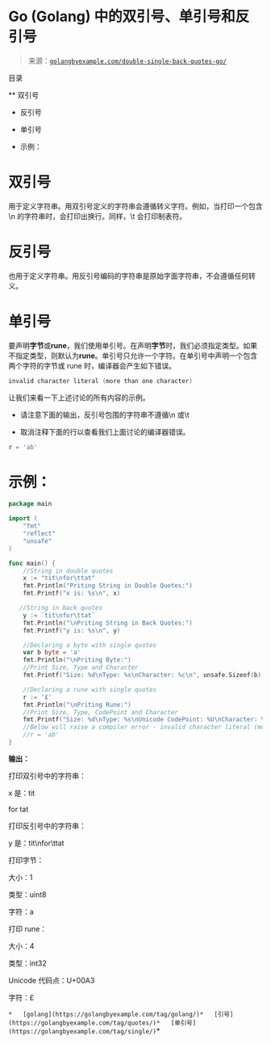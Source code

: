 <!--yml

类别：未分类

日期：2024-10-13 06:06:50

-->

# Go (Golang) 中的双引号、单引号和反引号

> 来源：[`golangbyexample.com/double-single-back-quotes-go/`](https://golangbyexample.com/double-single-back-quotes-go/)

目录

**   双引号

+   反引号

+   单引号

+   示例：

# **双引号**

用于定义字符串。用双引号定义的字符串会遵循转义字符。例如，当打印一个包含\n 的字符串时，会打印出换行。同样，\t 会打印制表符。

# **反引号**

也用于定义字符串。用反引号编码的字符串是原始字面字符串，不会遵循任何转义。

# **单引号**

要声明**字节**或**rune**，我们使用单引号。在声明**字节**时，我们必须指定类型。如果不指定类型，则默认为**rune**。单引号只允许一个字符。在单引号中声明一个包含两个字符的字节或 rune 时，编译器会产生如下错误。

```go
invalid character literal (more than one character)
```

让我们来看一下上述讨论的所有内容的示例。

+   请注意下面的输出，反引号包围的字符串不遵循\n 或\t

+   取消注释下面的行以查看我们上面讨论的编译器错误。

```go
r = 'ab'
```

# **示例：**

```go
package main

import (
    "fmt"
    "reflect"
    "unsafe"
)

func main() {
    //String in double quotes
    x := "tit\nfor\ttat"
    fmt.Println("Priting String in Double Quotes:")
    fmt.Printf("x is: %s\n", x)

   //String in back quotes
    y := `tit\nfor\ttat`
    fmt.Println("\nPriting String in Back Quotes:")
    fmt.Printf("y is: %s\n", y)

    //Declaring a byte with single quotes
    var b byte = 'a'
    fmt.Println("\nPriting Byte:")
    //Print Size, Type and Character
    fmt.Printf("Size: %d\nType: %s\nCharacter: %c\n", unsafe.Sizeof(b), reflect.TypeOf(b), b)

    //Declaring a rune with single quotes
    r := '£'
    fmt.Println("\nPriting Rune:")
    //Print Size, Type, CodePoint and Character
    fmt.Printf("Size: %d\nType: %s\nUnicode CodePoint: %U\nCharacter: %c\n", unsafe.Sizeof(r), reflect.TypeOf(r), r, r)
    //Below will raise a compiler error - invalid character literal (more than one character)
    //r = 'ab'
}
```

**输出：**

打印双引号中的字符串：

x 是：tit

for tat

打印反引号中的字符串：

y 是：tit\nfor\ttat

打印字节：

大小：1

类型：uint8

字符：a

打印 rune：

大小：4

类型：int32

Unicode 代码点：U+00A3

字符：£

`*   [golang](https://golangbyexample.com/tag/golang/)*   [引号](https://golangbyexample.com/tag/quotes/)*   [单引号](https://golangbyexample.com/tag/single/)`*
